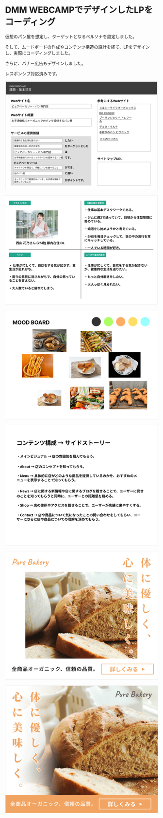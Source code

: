 # DMM WEBCAMPでデザインしたLPをコーディング
仮想のパン屋を想定し、ターゲットとなるペルソナを設定しました。

そして、ムードボードの作成やコンテンツ構造の設計を経て、LPをデザインし、実際にコーディングしました。

さらに、バナー広告もデザインしました。

レスポンシブ対応済みです。

![要件定義](my_portofolio12/img/readme/requirements_definition.png)

![ペルソナ設定](my_portofolio12/img/readme/persona.png)

![ムードボード](my_portofolio12/img/readme/moodboard.png)

![コンテンツ構成](my_portofolio12/img/readme/structure.png)

![バナー1](my_portofolio12/img/readme/banner1.png)

![バナー2](my_portofolio12/img/readme/banner2.png)
